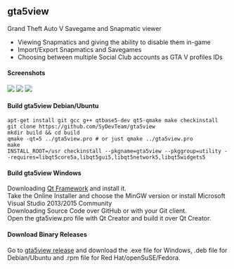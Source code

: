 ## gta5view
Grand Theft Auto V Savegame and Snapmatic viewer

- Viewing Snapmatics and giving the ability to disable them in-game
- Import/Export Snapmatics and Savegames
- Choosing between multiple Social Club accounts as GTA V profiles IDs

#### Screenshots
<img src="https://i.imgur.com/ncMtWjR.png"/>
<img src="https://i.imgur.com/4THtwb1.png"/>
<img src="https://i.imgur.com/STkRl6j.png"/>

#### Build gta5view Debian/Ubuntu

	apt-get install git gcc g++ qtbase5-dev qt5-qmake make checkinstall
	git clone https://github.com/SyDevTeam/gta5view
	mkdir build && cd build
	qmake -qt=5 ../gta5view.pro # or just qmake ../gta5view.pro
	make
	INSTALL_ROOT=/usr checkinstall --pkgname=gta5view --pkggroup=utility --requires=libqt5core5a,libqt5gui5,libqt5network5,libqt5widgets5

#### Build gta5view Windows

Downloading <a href="https://www.qt.io/">Qt Framework</a> and install it.<br>
Take the Online Installer and choose the MinGW version or install Microsoft Visual Studio 2013/2015 Community<br>
Downloading Source Code over GitHub or with your Git client.<br>
Open the gta5view.pro file with Qt Creator and build it over Qt Creator.<br>

#### Download Binary Releases

Go to <a href="https://github.com/SyDevTeam/gta5view/releases">gta5view release</a> and download the .exe file for Windows, .deb file for Debian/Ubuntu and .rpm file for Red Hat/openSuSE/Fedora.
